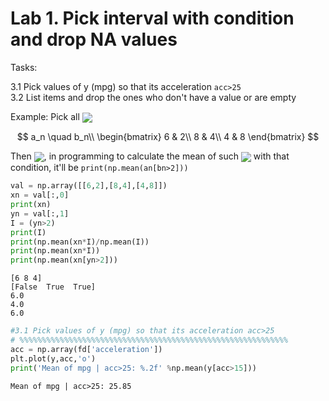 # Lab 1. Pick interval with condition and drop NA values
Tasks:

  3.1   Pick values of y (mpg) so that its acceleration `acc>25`<br>
  3.2  List items and drop the ones who don't have a value or are empty

Example: Pick all <img src="https://latex.codecogs.com/svg.image?{\large\color{Blue}\pmb{a_n|b_n>2}" align="center">




$$
a_n \quad b_n\\
\begin{bmatrix}
6 & 2\\
8 & 4\\
4 & 8
\end{bmatrix}
$$




Then <img src="https://latex.codecogs.com/svg.image?{\large\color{Blue}\pmb{a_n=\{8,4\}}" align="center">, in programming to calculate the mean of such <img src="https://latex.codecogs.com/svg.image?{\large\color{Blue}\pmb{a_n}" align="center"> with that condition, it'll be `print(np.mean(an[bn>2]))` 




```python
val = np.array([[6,2],[8,4],[4,8]])
xn = val[:,0]
print(xn)
yn = val[:,1]
I = (yn>2)
print(I)
print(np.mean(xn*I)/np.mean(I))
print(np.mean(xn*I))
print(np.mean(xn[yn>2]))
```

    [6 8 4]
    [False  True  True]
    6.0
    4.0
    6.0
    


```python
#3.1 Pick values of y (mpg) so that its acceleration acc>25
# %%%%%%%%%%%%%%%%%%%%%%%%%%%%%%%%%%%%%%%%%%%%%%%%%%%%%%%%%%%%
acc = np.array(fd['acceleration'])
plt.plot(y,acc,'o')
print('Mean of mpg | acc>25: %.2f' %np.mean(y[acc>15]))
```

    Mean of mpg | acc>25: 25.85
    



